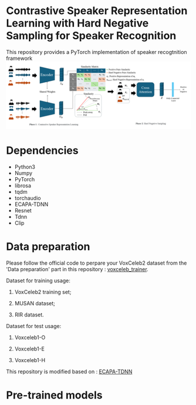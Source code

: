 # Contrastive Speaker Representation Learning with Hard Negative Sampling for Speaker Recognition

This repository provides a PyTorch implementation of speaker recogtnition framework
![cssl](cssl.png)

# Dependencies

- Python3
- Numpy
- PyTorch
- librosa
- tqdm
- torchaudio
- ECAPA-TDNN
- Resnet
- Tdnn
- Clip

# Data preparation
Please follow the official code to perpare your VoxCeleb2 dataset from the 'Data preparation' part in this repository : [voxceleb_trainer](https://github.com/clovaai/voxceleb_trainer).

Dataset for training usage:

1. VoxCeleb2 training set;

2. MUSAN dataset;

3. RIR dataset.

Dataset for test usage:

1. Voxceleb1-O

2. Voxceleb1-E

3. Voxceleb1-H

This repository is modified based on : [ECAPA-TDNN](https://github.com/taoruijie/ecapa-tdnn)

# Pre-trained models
